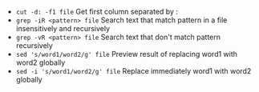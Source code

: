 - `cut -d: -f1 file` Get first column separated by :
- `grep -iR <pattern> file` Search text that match pattern in a file insensitively and recursively
- `grep -vR <pattern> file` Search text that don't match pattern recursively
- `sed 's/word1/word2/g' file` Preview result of replacing word1 with word2 globally
- `sed -i 's/word1/word2/g' file` Replace immediately word1 with word2 globally
